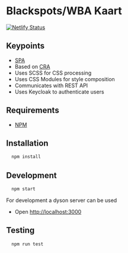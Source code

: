 # Blackspots/WBA Kaart

[![Netlify Status](https://api.netlify.com/api/v1/badges/3b93497f-fa26-41a0-8de8-470d8f685e0c/deploy-status)](https://app.netlify.com/sites/blackspots-frontend/deploys)

## Keypoints

- [SPA](https://nl.wikipedia.org/wiki/Single_Page_Application)
- Based on [CRA](https://facebook.github.io/create-react-app/)
- Uses SCSS for CSS processing
- Uses CSS Modules for style composition
- Communicates with REST API
- Uses Keycloak to authenticate users

## Requirements

- [NPM](https://www.npmjs.com/)

## Installation

```bash
  npm install
```

## Development

```bash
  npm start
```

For development a dyson server can be used

- Open <http://localhost:3000>

## Testing

```bash
  npm run test
```
